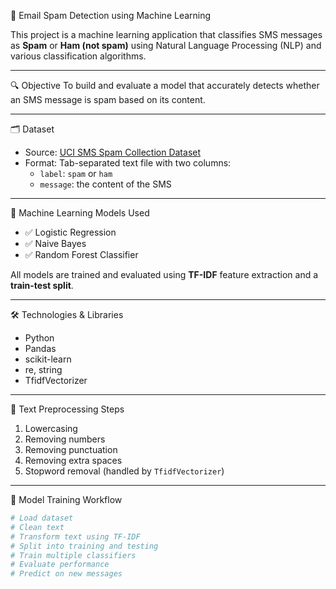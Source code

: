 📧 Email Spam Detection using Machine Learning

This project is a machine learning application that classifies SMS messages as **Spam** or **Ham (not spam)** using Natural Language Processing (NLP) and various classification algorithms.

---

🔍 Objective
To build and evaluate a model that accurately detects whether an SMS message is spam based on its content.

---

🗂️ Dataset

- Source: [UCI SMS Spam Collection Dataset](https://archive.ics.uci.edu/ml/datasets/sms+spam+collection)
- Format: Tab-separated text file with two columns:
  - `label`: `spam` or `ham`
  - `message`: the content of the SMS

---

🧪 Machine Learning Models Used

- ✅ Logistic Regression  
- ✅ Naive Bayes  
- ✅ Random Forest Classifier  

All models are trained and evaluated using **TF-IDF** feature extraction and a **train-test split**.

---

🛠️ Technologies & Libraries

- Python
- Pandas
- scikit-learn
- re, string
- TfidfVectorizer

---

🧼 Text Preprocessing Steps

1. Lowercasing
2. Removing numbers
3. Removing punctuation
4. Removing extra spaces
5. Stopword removal (handled by `TfidfVectorizer`)

---

🧠 Model Training Workflow

```python
# Load dataset
# Clean text
# Transform text using TF-IDF
# Split into training and testing
# Train multiple classifiers
# Evaluate performance
# Predict on new messages


